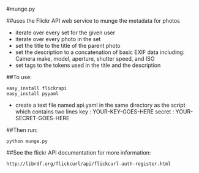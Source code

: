 #munge.py 

##uses the Flickr API web service to munge the metadata for photos

* iterate over every set for the given user
* iterate over every photo in the set
* set the title to the title of the parent photo
* set the description to a concatenation of basic EXIF data including: Camera make, model, aperture, shutter speed, and ISO
* set tags to the tokens used in the title and the description

##To use:

    easy_install flickrapi
    easy_install pyyaml
* create a text file named api.yaml in the same directory as the script which contains two lines
    key : YOUR-KEY-GOES-HERE
    secret : YOUR-SECRET-GOES-HERE

##Then run:

    python munge.py

##See the flickr API documentation for more information:

    http://librdf.org/flickcurl/api/flickcurl-auth-register.html
